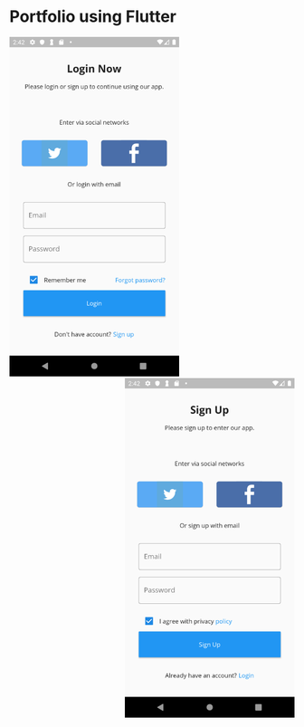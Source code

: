 # Portfolio using Flutter



<img src="https://github.com/madz/flutter_portfolio/blob/master/screenshots/login.png" width=300 align=lefy><img src="https://github.com/madz/flutter_portfolio/blob/master/screenshots/sign_up.png" width=300 align=right>

